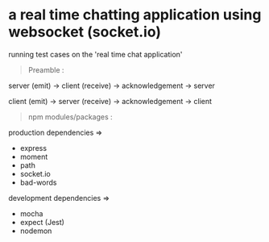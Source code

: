 # a real time chatting application using websocket (socket.io)
running test cases on the 'real time chat application'

> Preamble :

server (emit) -> client (receive) -> acknowledgement -> server

client (emit) -> server (receive) -> acknowledgement -> client


> npm modules/packages :

production dependencies =>
- express
- moment
- path
- socket.io
- bad-words

development dependencies =>
- mocha
- expect (Jest)
- nodemon
